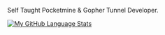 Self Taught Pocketmine & Gopher Tunnel Developer.

[![My GitHub Language Stats](https://github-readme-stats.vercel.app/api/top-langs/?username=thugpopstar&langs_count=5&theme=tokyonight)]()
